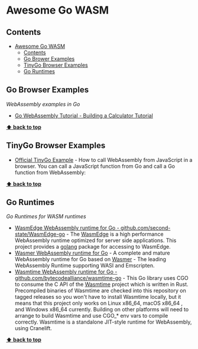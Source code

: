 # Awesome Go WASM

## Contents

- [Awesome Go WASM](#awesome-go-wasm)
  - [Contents](#contents)
  - [Go Brower Examples](#go-browser-examples)
  - [TinyGo Browser Examples](#tinygo-browser-examples)
  - [Go Runtimes](#go-runtimes)

## Go Browser Examples

_WebAssembly examples in Go_

- [Go WebAssembly Tutorial - Building a Calculator Tutorial](https://tutorialedge.net/golang/go-webassembly-tutorial/)

**[⬆ back to top](#contents)**

## TinyGo Browser Examples

- [Official TinyGo Example](https://tinygo.org/docs/guides/webassembly/) - How to call WebAssembly from JavaScript in a browser. You can call a JavaScript function from Go and call a Go function from WebAssembly:

**[⬆ back to top](#contents)**

## Go Runtimes

_Go Runtimes for WASM runtimes_

- [WasmEdge WebAssembly runtime for Go - github.com/second-state/WasmEdge-go](https://github.com/second-state/WasmEdge-go) - The [WasmEdge](https://github.com/WasmEdge/WasmEdge) is a high performance WebAssembly runtime optimized for server side applications. This project provides a [golang](https://go.dev/) package for accessing to WasmEdge.
- [Wasmer WebAssembly runtime for Go](https://github.com/wasmerio/wasmer-go) - A complete and mature WebAssembly runtime for Go based on [Wasmer](https://github.com/wasmerio/wasmer) - The leading WebAssembly Runtime supporting WASI and Emscripten.
- [Wasmtime WebAssembly runtime for Go - github.com/bytecodealliance/wasmtime-go](https://github.com/bytecodealliance/wasmtime-go) - This Go library uses CGO to consume the C API of the [Wasmtime](https://github.com/bytecodealliance/wasmtime) project which is written in Rust. Precompiled binaries of Wasmtime are checked into this repository on tagged releases so you won't have to install Wasmtime locally, but it means that this project only works on Linux x86_64, macOS x86_64 , and Windows x86_64 currently. Building on other platforms will need to arrange to build Wasmtime and use CGO_* env vars to compile correctly. Wasmtime is a standalone JIT-style runtime for WebAssembly, using Cranelift.

**[⬆ back to top](#contents)**

